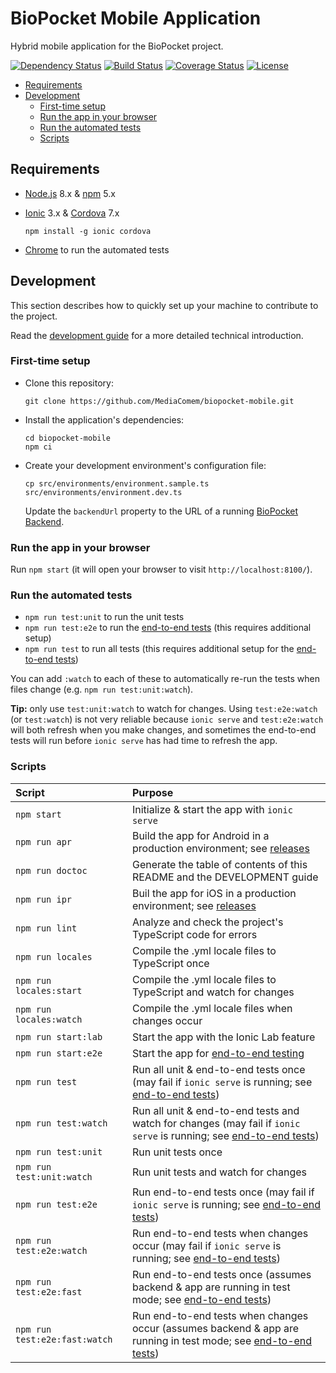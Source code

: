 # BioPocket Mobile Application

Hybrid mobile application for the BioPocket project.

[![Dependency Status](https://gemnasium.com/badges/github.com/MediaComem/biopocket-mobile.svg)](https://gemnasium.com/github.com/MediaComem/biopocket-mobile)
[![Build Status](https://travis-ci.org/MediaComem/biopocket-mobile.svg?branch=master)](https://travis-ci.org/MediaComem/biopocket-mobile)
[![Coverage Status](https://coveralls.io/repos/github/MediaComem/biopocket-mobile/badge.svg?branch=master)](https://coveralls.io/github/MediaComem/biopocket-mobile?branch=master)
[![License](https://img.shields.io/badge/License-MIT-blue.svg)](LICENSE.txt)

<!-- START doctoc generated TOC please keep comment here to allow auto update -->
<!-- DON'T EDIT THIS SECTION, INSTEAD RE-RUN doctoc TO UPDATE -->


- [Requirements](#requirements)
- [Development](#development)
  - [First-time setup](#first-time-setup)
  - [Run the app in your browser](#run-the-app-in-your-browser)
  - [Run the automated tests](#run-the-automated-tests)
  - [Scripts](#scripts)

<!-- END doctoc generated TOC please keep comment here to allow auto update -->



## Requirements

* [Node.js](https://nodejs.org) 8.x & [npm](https://www.npmjs.com) 5.x
* [Ionic](https://ionicframework.com) 3.x & [Cordova](https://cordova.apache.org) 7.x

      npm install -g ionic cordova
* [Chrome](https://www.google.com/chrome/) to run the automated tests



## Development

This section describes how to quickly set up your machine to contribute to the project.

Read the [development guide](DEVELOPMENT.md) for a more detailed technical introduction.

### First-time setup

* Clone this repository:

      git clone https://github.com/MediaComem/biopocket-mobile.git

* Install the application's dependencies:

      cd biopocket-mobile
      npm ci

* Create your development environment's configuration file:

      cp src/environments/environment.sample.ts src/environments/environment.dev.ts

  Update the `backendUrl` property to the URL of a running [BioPocket
  Backend](https://github.com/MediaComem/biopocket-backend).

### Run the app in your browser

Run `npm start` (it will open your browser to visit `http://localhost:8100/`).

### Run the automated tests

* `npm run test:unit` to run the unit tests
* `npm run test:e2e` to run the [end-to-end tests][e2e] (this requires additional setup)
* `npm run test` to run all tests (this requires additional setup for the [end-to-end tests][e2e])

You can add `:watch` to each of these to automatically re-run the tests when files change (e.g. `npm run test:unit:watch`).

**Tip:** only use `test:unit:watch` to watch for changes.
Using `test:e2e:watch` (or `test:watch`) is not very reliable because
`ionic serve` and `test:e2e:watch` will both refresh when you make changes,
and sometimes the end-to-end tests will run before `ionic serve` has had time
to refresh the app.

### Scripts

| Script                        | Purpose                                                                                                                   |
| :---                          | :---                                                                                                                      |
| `npm start`                   | Initialize & start the app with `ionic serve`                                                                             |
| `npm run apr`                 | Build the app for Android in a production environment; see [releases]                                                     |
| `npm run doctoc`              | Generate the table of contents of this README and the DEVELOPMENT guide                                                   |
| `npm run ipr`                 | Buil the app for iOS in a production environment; see [releases]                                                          |
| `npm run lint`                | Analyze and check the project's TypeScript code for errors                                                                |
| `npm run locales`             | Compile the .yml locale files to TypeScript once                                                                          |
| `npm run locales:start`       | Compile the .yml locale files to TypeScript and watch for changes                                                         |
| `npm run locales:watch`       | Compile the .yml locale files when changes occur                                                                          |
| `npm run start:lab`           | Start the app with the Ionic Lab feature                                                                                  |
| `npm run start:e2e`           | Start the app for [end-to-end testing][e2e]                                                                               |
| `npm run test`                | Run all unit & end-to-end tests once (may fail if `ionic serve` is running; see [end-to-end tests][e2e])                  |
| `npm run test:watch`          | Run all unit & end-to-end tests and watch for changes (may fail if `ionic serve` is running; see [end-to-end tests][e2e]) |
| `npm run test:unit`           | Run unit tests once                                                                                                       |
| `npm run test:unit:watch`     | Run unit tests and watch for changes                                                                                      |
| `npm run test:e2e`            | Run end-to-end tests once (may fail if `ionic serve` is running; see [end-to-end tests][e2e])                             |
| `npm run test:e2e:watch`      | Run end-to-end tests when changes occur (may fail if `ionic serve` is running; see [end-to-end tests][e2e])               |
| `npm run test:e2e:fast`       | Run end-to-end tests once (assumes backend & app are running in test mode; see [end-to-end tests][e2e])                   |
| `npm run test:e2e:fast:watch` | Run end-to-end tests when changes occur (assumes backend & app are running in test mode; see [end-to-end tests][e2e])     |

[e2e]: DEVELOPMENT.md#end-to-end-tests
[releases]: DEVELOPMENT.md#releases
